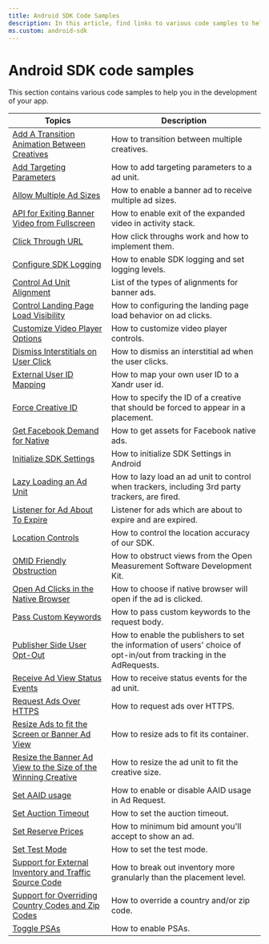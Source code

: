 ```yaml
---
title: Android SDK Code Samples
description: In this article, find links to various code samples to help you in the development of your app. 
ms.custom: android-sdk
---
```


# Android SDK code samples

This section contains various code samples to help you in the development of your app.

| Topics | Description |
|---|---|
| [Add A Transition Animation Between Creatives](add-a-transition-animation-on-android.md) | How to transition between multiple creatives. |
| [Add Targeting Parameters](add-targeting-parameters-on-android.md) | How to add targeting parameters to a ad unit. |
| [Allow Multiple Ad Sizes](allow-multiple-ad-sizes-to-serve-into-a-banner-ad-view-on-android.md) | How to enable a banner ad to receive multiple ad sizes. |
| [API for Exiting Banner Video from Fullscreen](api-for-exiting-banner-video-from-fullscreen.md) | How to enable exit of the expanded video in activity stack. |
| [Click Through URL](click-through-url-on-android.md) | How click throughs work and how to implement them. |
| [Configure SDK Logging](configure-sdk-logging-on-android.md) | How to enable SDK logging and set logging levels. |
| [Control Ad Unit Alignment](control-ad-unit-alignment-on-android.md) | List of the types of alignments for banner ads. |
| [Control Landing Page Load Visibility](control-landing-page-load-visibility-on-android.md) | How to configuring the landing page load behavior on ad clicks. |
| [Customize Video Player Options](customize-video-player-options-on-android.md) | How to customize video player controls. |
| [Dismiss Interstitials on User Click](dismiss-interstitials-on-user-click.md) | How to dismiss an interstitial ad when the user clicks. |
| [External User ID Mapping](user-id-s-mapping-on-android.md) | How to map your own user ID to a Xandr user id. |
| [Force Creative ID](forcecreativeid-for-android.md) | How to specify the ID of a creative that should be forced to appear in a placement. |
| [Get Facebook Demand for Native](get-facebook-demand-for-native-on-android.md) | How to get assets for Facebook native ads. |
| [Initialize SDK Settings](initialize-sdk-settings-in-android.md) | How to initialize SDK Settings in Android |
| [Lazy Loading an Ad Unit](lazy-load-for-android.md) | How to lazy load an ad unit to control when trackers, including 3rd party trackers, are fired. |
| [Listener for Ad About To Expire](listener-for-onadabouttoexpire-on-android.md) | Listener for ads which are about to expire and are expired. |
| [Location Controls](location-controls-on-android.md) | How to control the location accuracy of our SDK. |
| [OMID Friendly Obstruction](omid-friendly-obstruction-for-android.md) | How to obstruct views from the Open Measurement Software Development Kit. |
| [Open Ad Clicks in the Native Browser](open-ad-clicks-in-the-native-browser-on-android.md) | How to choose if native browser will open if the ad is clicked. |
| [Pass Custom Keywords](pass-custom-keywords-on-android.md) | How to pass custom keywords to the request body. |
| [Publisher Side User Opt-Out](publisher-side-user-opt-out-for-android.md) | How to enable the publishers to set the information of  users' choice of opt-in/out from tracking in the AdRequests. |
| [Receive Ad View Status Events](receive-ad-view-status-events-on-android.md) | How to receive status events for the ad unit. |
| [Request Ads Over HTTPS](request-ads-over-https-on-android.md) | How to request ads over HTTPS. |
| [Resize Ads to fit the Screen or Banner Ad View](resize-ads-to-fit-the-screen-or-banner-ad-view-on-android.md) | How to resize ads to fit its container. |
| [Resize the Banner Ad View to the Size of the Winning Creative](resize-the-banner-ad-view-to-the-size-of-the-winning-creative-on-android.md) | How to resize the ad unit to fit the creative size. |
| [Set AAID usage](set-aaid-usage-for-android.md) | How to enable or disable AAID usage in Ad Request. |
| [Set Auction Timeout](set-the-auction-timeout-for-android.md) | How to set the auction timeout. |
| [Set Reserve Prices](set-reserve-prices-on-ios.md) | How to minimum bid amount you'll accept to show an ad. |
| [Set Test Mode](set-test-mode-for-android.md) | How to set the test mode. |
| [Support for External Inventory and Traffic Source Code](support-for-external-inventory-code-and-traffic-source-code-on-android.md) | How to break out inventory more granularly than the placement level. |
| [Support for Overriding Country Codes and Zip Codes](support-for-overriding-country-codes-and-zip-codes-on-android.md) | How to override a country and/or zip code. |
| [Toggle PSAs](toggle-psas-on-android.md) | How to enable PSAs. |
